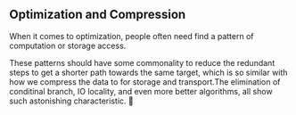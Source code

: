 ## Optimization and Compression

When it comes to optimization, people often need find a pattern of computation or storage access.

These patterns should have some commonality to reduce the redundant steps to get a shorter path towards the same target, which is so similar with how we compress the data to for storage and transport.The elimination of conditinal branch, IO locality, and even more better algorithms, all show such astonishing characteristic. 🤔

